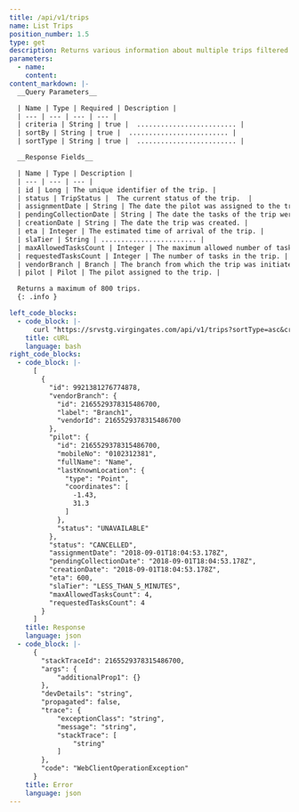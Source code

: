 ```yaml
---
title: /api/v1/trips
name: List Trips
position_number: 1.5
type: get
description: Returns various information about multiple trips filtered by criteria and/or sorted by one of trips's properties in ascending/descending order.
parameters:
  - name: 
    content:
content_markdown: |-
  __Query Parameters__

  | Name | Type | Required | Description |
  | --- | --- | --- | --- |
  | criteria | String | true |  ......................... |
  | sortBy | String | true |  ......................... |
  | sortType | String | true |  ......................... |

  __Response Fields__

  | Name | Type | Description |
  | --- | --- | --- |
  | id | Long | The unique identifier of the trip. |
  | status | TripStatus |  The current status of the trip.  |
  | assignmentDate | String | The date the pilot was assigned to the trip. |
  | pendingCollectionDate | String | The date the tasks of the trip were ready for collection. |
  | creationDate | String | The date the trip was created. |
  | eta | Integer | The estimated time of arrival of the trip. |
  | slaTier | String | ........................ |
  | maxAllowedTasksCount | Integer | The maximum allowed number of tasks per trip. |
  | requestedTasksCount | Integer | The number of tasks in the trip. |
  | vendorBranch | Branch | The branch from which the trip was initiated. |
  | pilot | Pilot | The pilot assigned to the trip. |

  Returns a maximum of 800 trips.
  {: .info }

left_code_blocks:
  - code_block: |-
      curl "https://srvstg.virgingates.com/api/v1/trips?sortType=asc&criteria={"vendorBranchId":1440482015196672,"status":["CANCELLED"]}&sortBy="  -H "Authorization: Bearer $ACCESS_TOKEN"
    title: cURL
    language: bash
right_code_blocks:
  - code_block: |-
      [
        {
          "id": 9921381276774878,
          "vendorBranch": {
            "id": 2165529378315486700,
            "label": "Branch1",
            "vendorId": 2165529378315486700
          },
          "pilot": {
            "id": 2165529378315486700,
            "mobileNo": "0102312381",
            "fullName": "Name",
            "lastKnownLocation": {
              "type": "Point",
              "coordinates": [
                -1.43,
                31.3
              ]
            },
            "status": "UNAVAILABLE"
          },
          "status": "CANCELLED",
          "assignmentDate": "2018-09-01T18:04:53.178Z",
          "pendingCollectionDate": "2018-09-01T18:04:53.178Z",
          "creationDate": "2018-09-01T18:04:53.178Z",
          "eta": 600,
          "slaTier": "LESS_THAN_5_MINUTES",
          "maxAllowedTasksCount": 4,
          "requestedTasksCount": 4
        }
      ]
    title: Response
    language: json
  - code_block: |-
      {
        "stackTraceId": 2165529378315486700,
        "args": {
            "additionalProp1": {}
        },
        "devDetails": "string",
        "propagated": false,
        "trace": {
            "exceptionClass": "string",
            "message": "string",
            "stackTrace": [
                "string"
            ]
        },
        "code": "WebClientOperationException"
      }
    title: Error
    language: json
---
```



